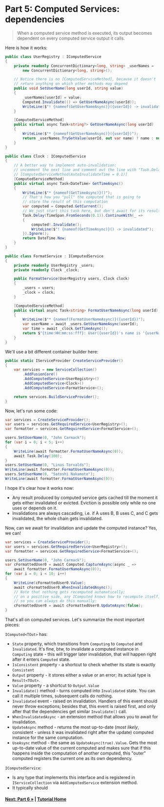 # Part 5: Computed Services: dependencies

> When a computed service method is executed, its output becomes
> dependent on every computed service output it calls.

Here is how it works:

``` cs --region part05_defineServices --source-file Part05.cs
public class UserRegistry : IComputedService
{
    private readonly ConcurrentDictionary<long, string> _userNames =
        new ConcurrentDictionary<long, string>();

    // Notice there is no [ComputedServiceMethod], because it doesn't
    // return anything on which other methods may depend
    public void SetUserName(long userId, string value)
    {
        _userNames[userId] = value;
        Computed.Invalidate(() => GetUserNameAsync(userId));
        WriteLine($"! {nameof(GetUserNameAsync)}({userId}) -> invalidated");
    }

    [ComputedServiceMethod]
    public virtual async Task<string?> GetUserNameAsync(long userId)
    {
        WriteLine($"* {nameof(GetUserNameAsync)}({userId})");
        return _userNames.TryGetValue(userId, out var name) ? name : null;
    }
}

public class Clock : IComputedService
{
    // A better way to implement auto-invalidation:
    // uncomment the next line and comment out the line with "Task.Delay".
    // [ComputedServiceMethod(AutoInvalidateTime = 0.1)]
    [ComputedServiceMethod]
    public virtual async Task<DateTime> GetTimeAsync()
    {
        WriteLine($"* {nameof(GetTimeAsync)}()");
        // That's how you "pull" the computed that is going to
        // store the result of this computation
        var computed = Computed.GetCurrent();
        // We just start this task here, but don't await for its result
        Task.Delay(TimeSpan.FromSeconds(0.1)).ContinueWith(_ =>
        {
            computed!.Invalidate();
            WriteLine($"! {nameof(GetTimeAsync)}() -> invalidated");
        }).Ignore();
        return DateTime.Now;
    }
}

public class FormatService : IComputedService
{
    private readonly UserRegistry _users;
    private readonly Clock _clock;

    public FormatService(UserRegistry users, Clock clock)
    {
        _users = users;
        _clock = clock;
    }

    [ComputedServiceMethod]
    public virtual async Task<string> FormatUserNameAsync(long userId)
    {
        WriteLine($"* {nameof(FormatUserNameAsync)}({userId})");
        var userName = await _users.GetUserNameAsync(userId);
        var time = await _clock.GetTimeAsync();
        return $"{time:HH:mm:ss:fff}: User({userId})'s name is '{userName}'";
    }
}
```

We'll use a bit different container builder here:

``` cs --region part05_createServiceProvider --source-file Part05.cs
public static IServiceProvider CreateServiceProvider()
{
    var services = new ServiceCollection()
        .AddFusionCore()
        .AddComputedService<UserRegistry>()
        .AddComputedService<Clock>()
        .AddComputedService<FormatService>();

    return services.BuildServiceProvider();
}
```

Now, let's run some code:

``` cs --region part05_useServices_part1 --source-file Part05.cs
var services = CreateServiceProvider();
var users = services.GetRequiredService<UserRegistry>();
var formatter = services.GetRequiredService<FormatService>();

users.SetUserName(0, "John Carmack");
for (var i = 0; i < 5; i++)
{
    WriteLine(await formatter.FormatUserNameAsync(0));
    await Task.Delay(100);
}
users.SetUserName(0, "Linus Torvalds");
WriteLine(await formatter.FormatUserNameAsync(0));
users.SetUserName(0, "Satoshi Nakamoto");
WriteLine(await formatter.FormatUserNameAsync(0));
```

I hope it's clear how it works now:

* Any result produced by computed service gets cached till the moment
  it gets either invalidated or evicted. Eviction is possible only while
  no one uses or depends on it.
* Invalidations are always cascading, i.e. if A uses B, B uses C, and C
  gets invalidated, the whole chain gets invalidated.

Now, can we await for invalidation and update the computed instance?
Yes, we can!

``` cs --region part05_useServices_part2 --source-file Part05.cs
var services = CreateServiceProvider();
var users = services.GetRequiredService<UserRegistry>();
var formatter = services.GetRequiredService<FormatService>();

users.SetUserName(0, "John Carmack");
var cFormattedUser0 = await Computed.CaptureAsync(async _ =>
    await formatter.FormatUserNameAsync(0));
for (var i = 0; i < 10; i++)
{
    WriteLine(cFormattedUser0.Value);
    await cFormattedUser0.WhenInvalidatedAsync();
    // Note that nothing gets recomputed automatically;
    // on a positive side, any IComputed knows how to recompute itself,
    // so you can always do this manually:
    cFormattedUser0 = await cFormattedUser0.UpdateAsync(false);
}
```

That's all on computed services. Let's summarize the most important
pieces:

`IComputed<TOut>` has:

* `State` property, which transitions from
  `Computing` to `Computed` and `Invalidated`. It's fine, btw,
  to invalidate a computed instance in `Computing` state -
  this will trigger later invalidation, that will happen right
  after it enters `Computed` state.
* `IsConsistent` property - a shortcut to check whether its state
  is exactly `Consistent`
* `Output` property - it stores either a value or an error;
  its actual type is `Result<TOut>`.
* `Value` property - a shortcut to `Output.Value`
* `Invalidate()` method - turns computed into `Invalidated` state.
  You can call it multiple times, subsequent calls do nothing.
* `Invalidated` event - raised on invalidation. Handlers of this event
  should never throw exceptions; besides that, this event is raised
  first, and only after that the dependencies get similar `Invalidate()`
  call.
* `WhenInvalidatedAsync` - an extension method that allows you to await
  for invalidation.
* `UpdateAsync` method - returns the most up-to-date (*most likely*,
  consistent - unless it was invalidated right after the update)
  computed instance for the same computation.
* `UseAsync` method - the same as `UpdateAsync(true).Value`.
  Gets the most up-to-date value of the current computed and
  makes sure that if this happens inside the computation of another
  computed, this "outer" computed registers the current one
  as its own dependency.

`IComputedService`:

* Is any type that implements this interface and is registered
  in `IServiceCollection` via `AddComputedService` extension method.
* It typically should

#### [Next: Part 6 &raquo;](./Part06.md) | [Tutorial Home](./README.md)

